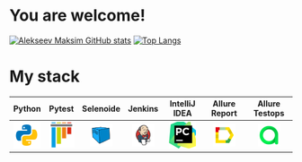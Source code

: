 # You are welcome!
[![Alekseev Maksim GitHub stats](https://github-readme-stats.vercel.app/api?username=alekseevmax26&show_icons=true&theme=radical)](https://github.com/alekseevmax26/github-readme-stats)   [![Top Langs](https://github-readme-stats.vercel.app/api/top-langs/?username=alekseevmax26&layout=compact)](https://github.com/alekseevmax26/github-readme-stats)


# My stack


|              Python               |            Pytest            |  Selenoide |                Jenkins                 |  IntelliJ IDEA | Allure Report    |             Allure Testops             |   
|:-------------------------------:|:-------------------------------:|:----:|:-------------------------------------:|:------:|:--------:|:-------------------------------:|
| ![Python](/images/python.png) | ![Pytest](/images/Pytest.png) |![Selenoide](/images/Selenoid.png) | ![Jenlins](/images/Jenkins.png) | ![IntelliJ IDEA](/images/PyCharm.png) | ![Allure Report](/images/Allure_Report.png) | ![Jenkins](/images/AllureTestOps.png) | 
